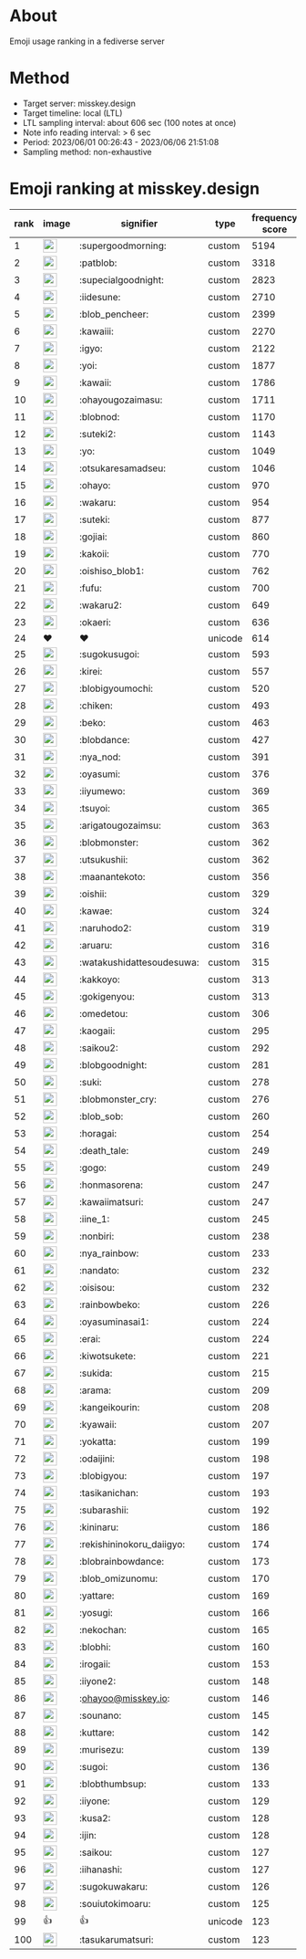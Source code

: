# About
Emoji usage ranking in a fediverse server

# Method
- Target server: misskey.design
- Target timeline: local (LTL)
- LTL sampling interval: about 606 sec (100 notes at once)
- Note info reading interval: > 6 sec
- Period: 2023/06/01 00:26:43 - 2023/06/06 21:51:08 
- Sampling method: non-exhaustive

# Emoji ranking at misskey.design

|rank|image|signifier|type|frequency score|
|----|----|----|----|----|
|1|<img height="24" src="https://misskey.design/emoji/supergoodmorning.webp">|:supergoodmorning:|custom|5194|
|2|<img height="24" src="https://misskey.design/emoji/patblob.webp">|:patblob:|custom|3318|
|3|<img height="24" src="https://misskey.design/emoji/supecialgoodnight.webp">|:supecialgoodnight:|custom|2823|
|4|<img height="24" src="https://misskey.design/emoji/iidesune.webp">|:iidesune:|custom|2710|
|5|<img height="24" src="https://misskey.design/emoji/blob_pencheer.webp">|:blob_pencheer:|custom|2399|
|6|<img height="24" src="https://misskey.design/emoji/kawaiii.webp">|:kawaiii:|custom|2270|
|7|<img height="24" src="https://misskey.design/emoji/igyo.webp">|:igyo:|custom|2122|
|8|<img height="24" src="https://misskey.design/emoji/yoi.webp">|:yoi:|custom|1877|
|9|<img height="24" src="https://misskey.design/emoji/kawaii.webp">|:kawaii:|custom|1786|
|10|<img height="24" src="https://misskey.design/emoji/ohayougozaimasu.webp">|:ohayougozaimasu:|custom|1711|
|11|<img height="24" src="https://misskey.design/emoji/blobnod.webp">|:blobnod:|custom|1170|
|12|<img height="24" src="https://misskey.design/emoji/suteki2.webp">|:suteki2:|custom|1143|
|13|<img height="24" src="https://misskey.design/emoji/yo.webp">|:yo:|custom|1049|
|14|<img height="24" src="https://misskey.design/emoji/otsukaresamadseu.webp">|:otsukaresamadseu:|custom|1046|
|15|<img height="24" src="https://misskey.design/emoji/ohayo.webp">|:ohayo:|custom|970|
|16|<img height="24" src="https://misskey.design/emoji/wakaru.webp">|:wakaru:|custom|954|
|17|<img height="24" src="https://misskey.design/emoji/suteki.webp">|:suteki:|custom|877|
|18|<img height="24" src="https://misskey.design/emoji/gojiai.webp">|:gojiai:|custom|860|
|19|<img height="24" src="https://misskey.design/emoji/kakoii.webp">|:kakoii:|custom|770|
|20|<img height="24" src="https://misskey.design/emoji/oishiso_blob1.webp">|:oishiso_blob1:|custom|762|
|21|<img height="24" src="https://misskey.design/emoji/fufu.webp">|:fufu:|custom|700|
|22|<img height="24" src="https://misskey.design/emoji/wakaru2.webp">|:wakaru2:|custom|649|
|23|<img height="24" src="https://misskey.design/emoji/okaeri.webp">|:okaeri:|custom|636|
|24|❤|❤|unicode|614|
|25|<img height="24" src="https://misskey.design/emoji/sugokusugoi.webp">|:sugokusugoi:|custom|593|
|26|<img height="24" src="https://misskey.design/emoji/kirei.webp">|:kirei:|custom|557|
|27|<img height="24" src="https://misskey.design/emoji/blobigyoumochi.webp">|:blobigyoumochi:|custom|520|
|28|<img height="24" src="https://misskey.design/emoji/chiken.webp">|:chiken:|custom|493|
|29|<img height="24" src="https://misskey.design/emoji/beko.webp">|:beko:|custom|463|
|30|<img height="24" src="https://misskey.design/emoji/blobdance.webp">|:blobdance:|custom|427|
|31|<img height="24" src="https://misskey.design/emoji/nya_nod.webp">|:nya_nod:|custom|391|
|32|<img height="24" src="https://misskey.design/emoji/oyasumi.webp">|:oyasumi:|custom|376|
|33|<img height="24" src="https://misskey.design/emoji/iiyumewo.webp">|:iiyumewo:|custom|369|
|34|<img height="24" src="https://misskey.design/emoji/tsuyoi.webp">|:tsuyoi:|custom|365|
|35|<img height="24" src="https://misskey.design/emoji/arigatougozaimsu.webp">|:arigatougozaimsu:|custom|363|
|36|<img height="24" src="https://misskey.design/emoji/blobmonster.webp">|:blobmonster:|custom|362|
|37|<img height="24" src="https://misskey.design/emoji/utsukushii.webp">|:utsukushii:|custom|362|
|38|<img height="24" src="https://misskey.design/emoji/maanantekoto.webp">|:maanantekoto:|custom|356|
|39|<img height="24" src="https://misskey.design/emoji/oishii.webp">|:oishii:|custom|329|
|40|<img height="24" src="https://misskey.design/emoji/kawae.webp">|:kawae:|custom|324|
|41|<img height="24" src="https://misskey.design/emoji/naruhodo2.webp">|:naruhodo2:|custom|319|
|42|<img height="24" src="https://misskey.design/emoji/aruaru.webp">|:aruaru:|custom|316|
|43|<img height="24" src="https://misskey.design/emoji/watakushidattesoudesuwa.webp">|:watakushidattesoudesuwa:|custom|315|
|44|<img height="24" src="https://misskey.design/emoji/kakkoyo.webp">|:kakkoyo:|custom|313|
|45|<img height="24" src="https://misskey.design/emoji/gokigenyou.webp">|:gokigenyou:|custom|313|
|46|<img height="24" src="https://misskey.design/emoji/omedetou.webp">|:omedetou:|custom|306|
|47|<img height="24" src="https://misskey.design/emoji/kaogaii.webp">|:kaogaii:|custom|295|
|48|<img height="24" src="https://misskey.design/emoji/saikou2.webp">|:saikou2:|custom|292|
|49|<img height="24" src="https://misskey.design/emoji/blobgoodnight.webp">|:blobgoodnight:|custom|281|
|50|<img height="24" src="https://misskey.design/emoji/suki.webp">|:suki:|custom|278|
|51|<img height="24" src="https://misskey.design/emoji/blobmonster_cry.webp">|:blobmonster_cry:|custom|276|
|52|<img height="24" src="https://misskey.design/emoji/blob_sob.webp">|:blob_sob:|custom|260|
|53|<img height="24" src="https://misskey.design/emoji/horagai.webp">|:horagai:|custom|254|
|54|<img height="24" src="https://misskey.design/emoji/death_tale.webp">|:death_tale:|custom|249|
|55|<img height="24" src="https://misskey.design/emoji/gogo.webp">|:gogo:|custom|249|
|56|<img height="24" src="https://misskey.design/emoji/honmasorena.webp">|:honmasorena:|custom|247|
|57|<img height="24" src="https://misskey.design/emoji/kawaiimatsuri.webp">|:kawaiimatsuri:|custom|247|
|58|<img height="24" src="https://misskey.design/emoji/iine_1.webp">|:iine_1:|custom|245|
|59|<img height="24" src="https://misskey.design/emoji/nonbiri.webp">|:nonbiri:|custom|238|
|60|<img height="24" src="https://misskey.design/emoji/nya_rainbow.webp">|:nya_rainbow:|custom|233|
|61|<img height="24" src="https://misskey.design/emoji/nandato.webp">|:nandato:|custom|232|
|62|<img height="24" src="https://misskey.design/emoji/oisisou.webp">|:oisisou:|custom|232|
|63|<img height="24" src="https://misskey.design/emoji/rainbowbeko.webp">|:rainbowbeko:|custom|226|
|64|<img height="24" src="https://misskey.design/emoji/oyasuminasai1.webp">|:oyasuminasai1:|custom|224|
|65|<img height="24" src="https://misskey.design/emoji/erai.webp">|:erai:|custom|224|
|66|<img height="24" src="https://misskey.design/emoji/kiwotsukete.webp">|:kiwotsukete:|custom|221|
|67|<img height="24" src="https://misskey.design/emoji/sukida.webp">|:sukida:|custom|215|
|68|<img height="24" src="https://misskey.design/emoji/arama.webp">|:arama:|custom|209|
|69|<img height="24" src="https://misskey.design/emoji/kangeikourin.webp">|:kangeikourin:|custom|208|
|70|<img height="24" src="https://misskey.design/emoji/kyawaii.webp">|:kyawaii:|custom|207|
|71|<img height="24" src="https://misskey.design/emoji/yokatta.webp">|:yokatta:|custom|199|
|72|<img height="24" src="https://misskey.design/emoji/odaijini.webp">|:odaijini:|custom|198|
|73|<img height="24" src="https://misskey.design/emoji/blobigyou.webp">|:blobigyou:|custom|197|
|74|<img height="24" src="https://misskey.design/emoji/tasikanichan.webp">|:tasikanichan:|custom|193|
|75|<img height="24" src="https://misskey.design/emoji/subarashii.webp">|:subarashii:|custom|192|
|76|<img height="24" src="https://misskey.design/emoji/kininaru.webp">|:kininaru:|custom|186|
|77|<img height="24" src="https://misskey.design/emoji/rekishininokoru_daiigyo.webp">|:rekishininokoru_daiigyo:|custom|174|
|78|<img height="24" src="https://misskey.design/emoji/blobrainbowdance.webp">|:blobrainbowdance:|custom|173|
|79|<img height="24" src="https://misskey.design/emoji/blob_omizunomu.webp">|:blob_omizunomu:|custom|170|
|80|<img height="24" src="https://misskey.design/emoji/yattare.webp">|:yattare:|custom|169|
|81|<img height="24" src="https://misskey.design/emoji/yosugi.webp">|:yosugi:|custom|166|
|82|<img height="24" src="https://misskey.design/emoji/nekochan.webp">|:nekochan:|custom|165|
|83|<img height="24" src="https://misskey.design/emoji/blobhi.webp">|:blobhi:|custom|160|
|84|<img height="24" src="https://misskey.design/emoji/irogaii.webp">|:irogaii:|custom|153|
|85|<img height="24" src="https://misskey.design/emoji/iiyone2.webp">|:iiyone2:|custom|148|
|86|<img height="24" src="https://misskey.design/emoji/ohayoo.webp">|:ohayoo@misskey.io:|custom|146|
|87|<img height="24" src="https://misskey.design/emoji/sounano.webp">|:sounano:|custom|145|
|88|<img height="24" src="https://misskey.design/emoji/kuttare.webp">|:kuttare:|custom|142|
|89|<img height="24" src="https://misskey.design/emoji/murisezu.webp">|:murisezu:|custom|139|
|90|<img height="24" src="https://misskey.design/emoji/sugoi.webp">|:sugoi:|custom|136|
|91|<img height="24" src="https://misskey.design/emoji/blobthumbsup.webp">|:blobthumbsup:|custom|133|
|92|<img height="24" src="https://misskey.design/emoji/iiyone.webp">|:iiyone:|custom|129|
|93|<img height="24" src="https://misskey.design/emoji/kusa2.webp">|:kusa2:|custom|128|
|94|<img height="24" src="https://misskey.design/emoji/ijin.webp">|:ijin:|custom|128|
|95|<img height="24" src="https://misskey.design/emoji/saikou.webp">|:saikou:|custom|127|
|96|<img height="24" src="https://misskey.design/emoji/iihanashi.webp">|:iihanashi:|custom|127|
|97|<img height="24" src="https://misskey.design/emoji/sugokuwakaru.webp">|:sugokuwakaru:|custom|126|
|98|<img height="24" src="https://misskey.design/emoji/souiutokimoaru.webp">|:souiutokimoaru:|custom|125|
|99|👍|👍|unicode|123|
|100|<img height="24" src="https://misskey.design/emoji/tasukarumatsuri.webp">|:tasukarumatsuri:|custom|123|
